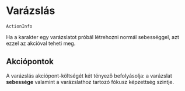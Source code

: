 # Varázslás

`ActionInfo`

Ha a karakter egy varázslatot próbál létrehozni normál sebességgel, azt ezzel az akcióval teheti meg.

## Akciópontok

A varázslás akciópont-költségét két tényező befolyásolja: a varázslat **sebessége** valamint a varázslathoz tartozó fókusz képzettség szintje.
